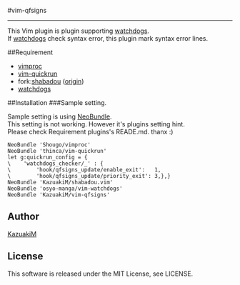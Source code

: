 #vim-qfsigns

---

This Vim plugin is plugin supporting [watchdogs](https://github.com/osyo-manga/vim-watchdogs).  
If [watchdogs](https://github.com/osyo-manga/vim-watchdogs) check syntax error, this plugin mark syntax error lines.

##Requirement

* [vimproc](https://github.com/Shougo/vimproc)
* [vim-quickrun](https://github.com/thinca/vim-quickrun)
* fork:[shabadou](https://github.com/KazuakiM/shabadou.vim) ([origin](https://github.com/osyo-manga/shabadou.vim))
* [watchdogs](https://github.com/osyo-manga/vim-watchdogs)

##Installation
###Sample setting.

Sample setting is using [NeoBundle](https://github.com/Shougo/neobundle.vim).  
This setting is not working. However it's plugins setting hint.  
Please check Requirement plugins's READE.md. thanx :)

```vim
NeoBundle 'Shougo/vimproc'
NeoBundle 'thinca/vim-quickrun'
let g:quickrun_config = {
\    'watchdogs_checker/_' : {
\        'hook/qfsigns_update/enable_exit':   1,
\        'hook/qfsigns_update/priority_exit': 3,},}
NeoBundle 'KazuakiM/shabadou.vim'
NeoBundle 'osyo-manga/vim-watchdogs'
NeoBundle 'KazuakiM/vim-qfsigns'
```

## Author

[KazuakiM](https://github.com/KazuakiM/)

## License

This software is released under the MIT License, see LICENSE.
